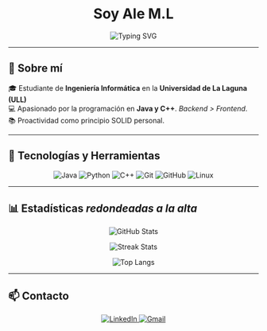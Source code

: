 <!-- ENCABEZADO -->
<h1 align="center">Soy Ale M.L</h1>

<p align="center">
  <img src="https://readme-typing-svg.herokuapp.com?font=Fira+Code&duration=3000&pause=1000&color=F75C7E&center=true&width=435&lines=Ingeniero+Informático%2B%2B;Spring+Boot;Graduado+por+la+ULL+%282020-2025%29" alt="Typing SVG" />
</p>

---

<!-- RESTO DE CAMPOS -->
## 🚀 Sobre mí
🎓 Estudiante de **Ingeniería Informática** en la **Universidad de La Laguna (ULL)**  
💻 Apasionado por la programación en **Java y C++**. _Backend > Frontend_.<br>
📚 Proactividad como principio SOLID personal.

---

## 🔧 Tecnologías y Herramientas
<p align="center">
  <img src="https://img.shields.io/badge/Java-ED8B00?style=for-the-badge&logo=openjdk&logoColor=white" alt="Java" />
  <img src="https://img.shields.io/badge/Python-3776AB?style=for-the-badge&logo=python&logoColor=white" alt="Python" />
  <img src="https://img.shields.io/badge/C++-00599C?style=for-the-badge&logo=c%2B%2B&logoColor=white" alt="C++" />
  <img src="https://img.shields.io/badge/Git-F05032?style=for-the-badge&logo=git&logoColor=white" alt="Git" />
  <img src="https://img.shields.io/badge/GitHub-181717?style=for-the-badge&logo=github&logoColor=white" alt="GitHub" />
  <img src="https://img.shields.io/badge/Linux-FCC624?style=for-the-badge&logo=linux&logoColor=black" alt="Linux" />
</p>

---

## 📊 Estadísticas _redondeadas a la alta_
<p align="center">
  <img src="https://github-readme-stats.vercel.app/api?username=ALM-Bloom&show_icons=true&theme=radical" alt="GitHub Stats" />
</p>
<p align="center">
  <img src="https://github-readme-streak-stats.herokuapp.com/?user=ALM-Bloom&theme=radical" alt="Streak Stats" />
</p>
<p align="center">
  <img src="https://github-readme-stats.vercel.app/api/top-langs/?username=ALM-Bloom&layout=compact&theme=radical" alt="Top Langs" />
</p>

---

## 📫 Contacto
<p align="center">
  <a href="https://www.linkedin.com/in/alejandro-meli%C3%A1n-lemes-bb3804354" target="_blank">
    <img src="https://img.shields.io/badge/LinkedIn-0A66C2?style=for-the-badge&logo=linkedin&logoColor=white" alt="LinkedIn" />
  </a>
  <a href="mailto:alu0101443126@ull.edu.es">
    <img src="https://img.shields.io/badge/Gmail-D14836?style=for-the-badge&logo=gmail&logoColor=white" alt="Gmail" />
  </a>
</p>
